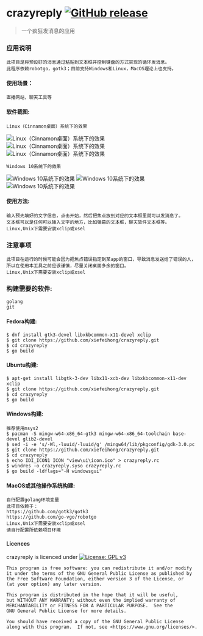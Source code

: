 # crazyreply [![GitHub release](https://img.shields.io/github/release/xiefeihong/crazyreply.svg)](https://github.com/xiefeihong/crazyreply/releases/latest)
>一个疯狂发消息的应用

### 应用说明
```
此项目是将预设好的消息通过粘贴到文本框并控制键盘的方式实现的循环发消息。
此程序依赖robotgo，gotk3；目前支持Windows和Linux，MacOS理论上也支持。
```

#### 使用场景：
```
直播网站，聊天工具等
```

#### 软件截图:
```
Linux（Cinnamon桌面）系统下的效果
```
![Linux（Cinnamon桌面）系统下的效果](https://img-blog.csdnimg.cn/20210302214021652.png?x-oss-process=image/watermark,type_ZmFuZ3poZW5naGVpdGk,shadow_10,text_aHR0cHM6Ly9ibG9nLmNzZG4ubmV0L2xvdmV6aGFuZG91,size_16,color_FFFFFF,t_70#pic_center)
![Linux（Cinnamon桌面）系统下的效果](https://img-blog.csdnimg.cn/20210302214111312.png?x-oss-process=image/watermark,type_ZmFuZ3poZW5naGVpdGk,shadow_10,text_aHR0cHM6Ly9ibG9nLmNzZG4ubmV0L2xvdmV6aGFuZG91,size_16,color_FFFFFF,t_70#pic_center)
![Linux（Cinnamon桌面）系统下的效果](https://img-blog.csdnimg.cn/2021030221411116.png?x-oss-process=image/watermark,type_ZmFuZ3poZW5naGVpdGk,shadow_10,text_aHR0cHM6Ly9ibG9nLmNzZG4ubmV0L2xvdmV6aGFuZG91,size_16,color_FFFFFF,t_70#pic_center)

```
Windows 10系统下的效果
```
![Windows 10系统下的效果](https://img-blog.csdnimg.cn/20210302214151617.PNG?x-oss-process=image/watermark,type_ZmFuZ3poZW5naGVpdGk,shadow_10,text_aHR0cHM6Ly9ibG9nLmNzZG4ubmV0L2xvdmV6aGFuZG91,size_16,color_FFFFFF,t_70#pic_center)
![Windows 10系统下的效果](https://img-blog.csdnimg.cn/20210302214151332.PNG?x-oss-process=image/watermark,type_ZmFuZ3poZW5naGVpdGk,shadow_10,text_aHR0cHM6Ly9ibG9nLmNzZG4ubmV0L2xvdmV6aGFuZG91,size_16,color_FFFFFF,t_70#pic_center)
![Windows 10系统下的效果](https://img-blog.csdnimg.cn/20210302214151230.PNG?x-oss-process=image/watermark,type_ZmFuZ3poZW5naGVpdGk,shadow_10,text_aHR0cHM6Ly9ibG9nLmNzZG4ubmV0L2xvdmV6aGFuZG91,size_16,color_FFFFFF,t_70#pic_center)

#### 使用方法:
```
输入预先填好的文字信息，点击开始，然后把焦点放到对应的文本框里就可以发消息了。
文本框可以是任何可以输入文字的地方，比如弹幕的文本框，聊天软件文本框等。
Linux,Unix下需要安装xclip或xsel
```

### 注意事项
```
此项目在运行的时候可能会因为把焦点错误指定到某app的窗口，导致消息发送给了错误的人，所以在使用本工具之前应该谨慎，尽量关闭桌面多余的窗口。
Linux,Unix下需要安装xclip或xsel
```

### 构建需要的软件:
```
golang
git
```

#### Fedora构建:
```
$ dnf install gtk3-devel libxkbcommon-x11-devel xclip
$ git clone https://github.com/xiefeihong/crazyreply.git
$ cd crazyreply
$ go build
```

#### Ubuntu构建:
```
$ apt-get install libgtk-3-dev libx11-xcb-dev libxkbcommon-x11-dev xclip
$ git clone https://github.com/xiefeihong/crazyreply.git
$ cd crazyreply
$ go build
```

#### Windows构建:
```
推荐使用msys2
$ pacman -S mingw-w64-x86_64-gtk3 mingw-w64-x86_64-toolchain base-devel glib2-devel
$ sed -i -e 's/-Wl,-luuid/-luuid/g' /mingw64/lib/pkgconfig/gdk-3.0.pc
$ git clone https://github.com/xiefeihong/crazyreply.git
$ cd crazyreply
$ echo IDI_ICON1 ICON "view\ui\icon.ico" > crazyreply.rc
$ windres -o crazyreply.syso crazyreply.rc
$ go build -ldflags="-H windowsgui"
```

#### MacOS或其他操作系统构建:
```
自行配置golang环境变量
此项目依赖于：
https://github.com/gotk3/gotk3
https://github.com/go-vgo/robotgo
Linux,Unix下需要安装xclip或xsel
请自行配置所依赖项目环境
```

#### Licences
crazyreply is licenced under [![License: GPL v3](https://img.shields.io/badge/License-GPL%20v3-blue.svg)](https://www.gnu.org/licenses/gpl-3.0)
```
This program is free software: you can redistribute it and/or modify
it under the terms of the GNU General Public License as published by
the Free Software Foundation, either version 3 of the License, or
(at your option) any later version.

This program is distributed in the hope that it will be useful,
but WITHOUT ANY WARRANTY; without even the implied warranty of
MERCHANTABILITY or FITNESS FOR A PARTICULAR PURPOSE.  See the
GNU General Public License for more details.

You should have received a copy of the GNU General Public License
along with this program.  If not, see <https://www.gnu.org/licenses/>.
```